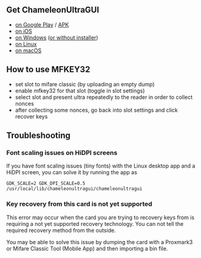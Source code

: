 ## Get ChameleonUltraGUI

- [on Google Play](https://play.google.com/store/apps/details?id=io.chameleon.ultra) / [APK](https://nightly.link/GameTec-live/ChameleonUltraGUI/workflows/buildapp/main/apk.zip)
- [on iOS](https://apps.apple.com/dk/app/chameleon-ultra-gui/id6462919364)
- [on Windows](https://nightly.link/GameTec-live/ChameleonUltraGUI/workflows/buildapp/main/windows-installer.zip) ([or without installer](https://nightly.link/GameTec-live/ChameleonUltraGUI/workflows/buildapp/main/windows.zip))
- [on Linux](https://nightly.link/GameTec-live/ChameleonUltraGUI/workflows/buildapp/main/linux.zip)
- [on macOS](https://apps.apple.com/app/chameleon-ultra-gui/id6462919364)


## How to use MFKEY32

- set slot to mifare classic (by uploading an empty dump)
- enable mfkey32 for that slot (toggle in slot settings)
- select slot and present ultra repeatedly to the reader in order to collect nonces
- after collecting some nonces, go back into slot settings and click recover keys

## Troubleshooting

### Font scaling issues on HiDPI screens

If you have font scaling issues (tiny fonts) with the Linux desktop app and a HiDPI screen, you can solve it by running the app as
```
GDK_SCALE=2 GDK_DPI_SCALE=0.5 /usr/local/lib/chameleonultragui/chameleonultragui
```

### Key recovery from this card is not yet supported
This error may occur when the card you are trying to recovery keys from is requiring a not yet supported recovery technology. You can not tell the required recovery method from the outside.

You may be able to solve this issue by dumping the card with a Proxmark3 or Mifare Classic Tool (Mobile App) and then importing a bin file.